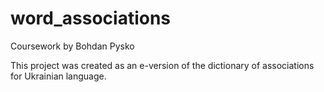 # word_associations

Coursework by Bohdan Pysko

This project was created as an e-version of the dictionary
of associations for Ukrainian language.
